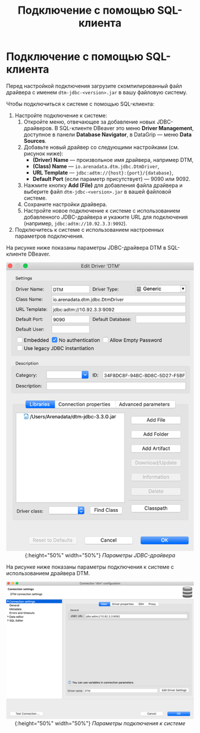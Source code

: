 ﻿---
layout: default
title: Подключение с помощью SQL-клиента
nav_order: 1
parent: Подключение
grand_parent: Работа с системой
has_children: false
has_toc: false
---

Подключение с помощью SQL-клиента
=================================

Перед настройкой подключения загрузите скомпилированный файл драйвера с именем `dtm-jdbc-<version>.jar` 
в вашу файловую систему.

Чтобы подключиться к системе с помощью SQL-клиента:

1. Настройте подключение к системе:
    1. Откройте меню, отвечающее за добавление новых JDBC-драйверов. В SQL-клиенте DBeaver это меню __Driver Management__, доступное в панели __Database Navigator__, в DataGrip — меню __Data Sources__.
    2. Добавьте новый драйвер со следующими настройками (см. рисунок ниже):
        + __(Driver) Name__ — произвольное имя драйвера, например DTM,
        + __(Class) Name__ — `io.arenadata.dtm.jdbc.DtmDriver`,
        + __URL Template__ — `jdbc:adtm://{host}:{port}/{database}`,
        + __Default Port__ (если параметр присутствует) — 9090 или 9092.
    3. Нажмите кнопку __Add (File)__ для добавления файла драйвера и выберите файл `dtm-jdbc-<version>.jar` в вашей файловой системе.
    4. Сохраните настройки драйвера.
    5. Настройте новое подключение к системе с использованием добавленного JDBC-драйвера и укажите URL для подключения (например, `jdbc:adtm://10.92.3.3:9092`).
2. Подключитесь к системе с использованием настроенных параметров подключения.

На рисунке ниже показаны параметры JDBC-драйвера DTM в SQL-клиенте DBeaver.

<center>

![](Настройки_драйвера.png){:height="50%" width="50%"}
*Параметры JDBC-драйвера*

</center>

На рисунке ниже показаны параметры подключения к системе с использованием драйвера DTM.

<center>

![](Настройки_подключения.png){:height="50%" width="50%"}
*Параметры подключения к системе*

</center>